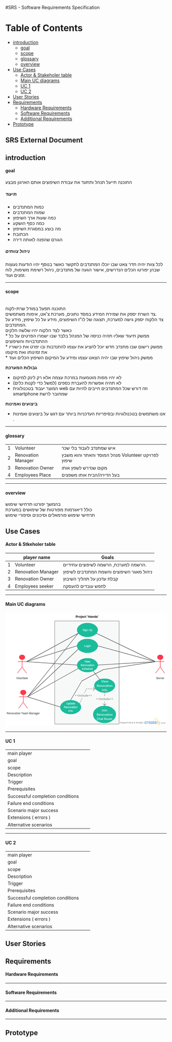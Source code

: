 #SRS - Software Requirements Specification
 
Table of Contents
=================

  * [introduction](#introduction)
    * [goal](#goal)
    * [scope](#scope)
    * [glossary](#glossary)
    * [overview](#overview)
  * [Use Cases](#usecases)
    * [Actor & Stakeholer table](#actorastakeholertable)
    * [Main UC diagrams](#mainucdiagrams)
    * [UC 1](#uc1)
    * [UC 2](#uc2)
  * [User Stories](#userstories)
  * [Requirements](#requirements)
    * [Hardware Requirements](#hardware)
    * [Software Requirements](#software) 
    * [Additional Requirements](#additionalrequirements)
  * [Prototype](#prototype)

 
 
## SRS External Document


## introduction

#### goal

התוכנה תייעל תנהל ותתעד את עבודת השיפוצים אותם הארגון מבצע
</br>
##### תיעוד
 
 * כמות המתנדבים
 * שמות המתנדבים
 * כמה שעות ארך השיפוץ
 * כמה כסף הושקע
 * מה בוצע במסגרת השיפוץ
 * הכתובת
 * הגורם שהפנה לאותה דירה

##### ניהול צוותים

לכל צוות יהיה חדר צאט שבו יוכלו המתנדבים לתקשר כאשר בנוסף יהיו הודעות נעוצות שבהן יפורטו הכלים הנדרשים, אישור הגעה של מתנדבים, ניהול רשימת משימות, לוח זמנים ועוד.

<hr/>

#### scope
</br>
התוכנה תפעל במודל שרת-לקוח  </br>
צד השרת יספק את שמירת המידע במסד נתונים, מערכת צ'אט, אימות משתמשים.</br>
צד הלקוח יספק גישה למערכת, תצוגה של לו"ז השיפוצים, מידע על כל שיפוץ, מידע על המתנדבים.</br>
כאשר לצד הלקוח יהיו שלשה חלקים </br>
 *  ממשק תיעוד שאליו תהיה כניסה של המנהל בלבד שבו ישמרו הפרטים על כל ההתנדבויות והשיפוצים </br> 
 *  ממשק רישום שבו מתנדב חדש יוכל להציע את עצמו להתנדבות ובו יפרט את כישוריו את זמינותו ואת מיקומו </br>
 *  ממשק ניהול שיפוץ שבו יהיה הצאט עצמו ומידע על המיקום השיפוץ הכלים ועוד </br>
 
**גבולות המערכת**    
 
 *  לא יהיו מפות מוטמעות במרכת עצמה אלא רק לינק למיקום </br>
 *  לא תהיה אפשרות להעברת כספים (למשל כדי לקנות כלים) </br>
 *  המוצר יעבוד בטכנולוגית web  וזה דורש שכל המתנדבים חייבים להיות עם  smartphone  שמחובר לרשת </br>
 
**ביצועים ואמינות**
 
 * אנו משתמשים בטכנולוגיות ובסיפריות העדכניות ביותר עם דגש על ביצועים ואמינות .

<hr/>

#### glossary 


|    |    |   | 
|----|----------------|-------|
| 1  | Volunteer  |    איש שמתנדב לעבוד בלי שכר | 
| 2 | Renovation Manager  |מנהל המוסד והאתר והוא משבץ Volunteer לפרויקט שיפוץ  | 
| 3 | Renovation Owner |  מקום שנדרש לשפץ אותו | 
| 4 | Employees Place |   בעל הדירה/הבית אותו משפצים | 


<hr/>


#### overview

בהמשך יפורטו תרחישי שימוש 
</br>
כולל דיאגרמות מפורטות של שימושים במערכת 
</br>
תרחישי שימוש פורמאלים וסיכונים וסיפורי שימוש 


## <a name="usecases">Use Cases</a>
 

#### <a name="actorastakeholertable">Actor & Stkeholer table</a> 

|    |player name     | Goals | 
|----|----------------|-------|
| 1  | Volunteer  |  הרשמה למערכת, הרשמה לשיפוצים עתידיים. | 
| 2 | Renovation Manager  | ניהול מאגר השיפוצים והשמת המתנדבים לשיפוץ | 
| 3 | Renovation Owner | קבלת עדכון על תהליך השיבוץ |  
| 4 | Employees seeker | לחפש עובדים להעסקה |  


<hr/>


#### <a name="mainucdiagrams">Main UC diagrams</a> 


![uml_d](https://github.com/Nexxado/ProjectHands/blob/master/documents/uml-d.png)

<hr/>


#### <a name="uc1">UC 1</a> 

|    |                |       | 
|----|----------------|-------|
| main player                      |   | | 
| goal                             |   | | 
| scope                            |   | | 
| Description                      |   | | 
| Trigger                          |   | | 
| Prerequisites                    |   | | 
| Successful completion conditions |   | | 
| Failure end conditions           |   | | 
| Scenario major success           |   | | 
| Extensions ( errors )            |   | | 
| Alternative scenarios            |   | | 
 

<hr/>


#### <a name="uc2">UC 2</a> 

|    |                |       | 
|----|----------------|-------|
| main player                      |   | | 
| goal                             |   | | 
| scope                            |   | | 
| Description                      |   | | 
| Trigger                          |   | | 
| Prerequisites                    |   | | 
| Successful completion conditions |   | | 
| Failure end conditions           |   | | 
| Scenario major success           |   | | 
| Extensions ( errors )            |   | | 
| Alternative scenarios            |   | | 
 
## <a name="userstories">User Stories</a>  

##  <a name="requirements">Requirements</a>  

#### <a name="requirements">Hardware Requirements</a>    
<hr/>

#### <a name="software">Software Requirements</a>  
<hr/>

#### <a name="additionalrequirements">Additional Requirements</a>  
<hr/>

## <a name="prototype">Prototype</a>   

 
